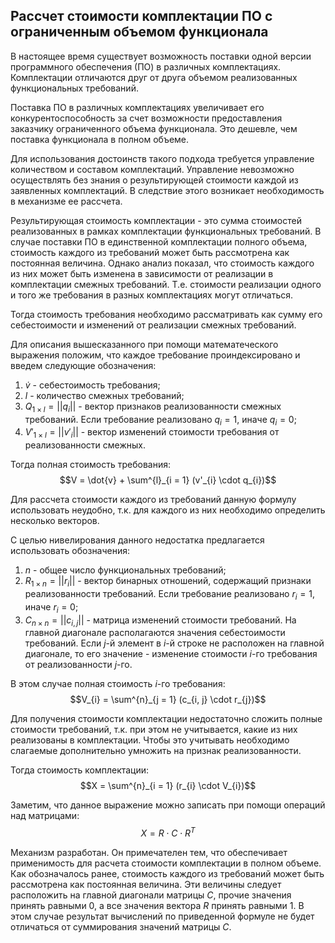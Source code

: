 ## Рассчет стоимости комплектации ПО с ограниченным объемом функционала 

В настоящее время существует возможность поставки одной версии программного обеспечения (ПО) в различных комплектациях. Комплектации отличаются друг от друга объемом реализованных функциональных требований.

Поставка ПО в различных комплектациях увеличивает его конкурентоспособность за счет возможности предоставления заказчику ограниченного объема функционала. Это дешевле, чем поставка функционала в полном объеме.

Для использования достоинств такого подхода требуется управление количеством и составом комплектаций. Управление невозможно осуществлять без знания о результирующей стоимости каждой из заявленных комплектаций. В следствие этого возникает необходимость в механизме ее рассчета.

Результирующая стоимость комплектации - это сумма стоимостей реализованных в рамках комплектации функциональных требований. В случае поставки ПО в единственной комплектации полного объема, стоимость каждого из требований может быть рассмотрена как постоянная величина. Однако анализ показал, что стоимость каждого из них может быть изменена в зависимости от реализации в комплектации смежных требований. Т.е. стоимости реализации одного и того же требования в разных комплектациях могут отличаться.

Тогда стоимость требования необходимо рассматривать как сумму его себестоимости и изменений от реализации смежных требований.

Для описания вышесказанного при помощи математеческого выражения положим, что каждое требование проиндексировано и введем следующие обозначения:

1. $\dot{v}$ - себестоимость требования; 
2. $l$ - количество смежных требований;
3. $Q_{1 \times l} = ||q_{i}||$ - вектор признаков реализованности смежных требований. Если требование реализовано $q_{i} = 1$, иначе $q_{i} = 0$;
4. $V'_{1 \times l} = ||v'_{i}||$ - вектор изменений стоимости требования от реализованности смежных.

Тогда полная стоимость требования:
$$V = \dot{v} + \sum^{l}_{i = 1} (v'_{i} \cdot q_{i})$$

Для рассчета стоимости каждого из требований данную формулу использовать неудобно, т.к. для каждого из них необходимо определить несколько векторов.

С целью нивелирования данного недостатка предлагается использовать обозначения:

1. $n$ - общее число функциональных требований;
2. $R_{1 \times n} = ||r_{i}||$ - вектор бинарных отношений, содержащий признаки реализованности требований. Если требование реализовано $r_{i} = 1$, иначе $r_{i} = 0$;
3. $C_{n \times n} = ||c_{i, j}||$ - матрица изменений стоимости требований. На главной диагонале располагаются значения себестоимости требований. Если $j$-й элемент в $i$-й строке не расположен на главной диагонале, то его значение - изменение стоимости $i$-го требования от реализованности $j$-го.

В этом случае полная стоимость $i$-го требования:
$$V_{i} = \sum^{n}_{j = 1} (c_{i, j} \cdot r_{j})$$

Для получения стоимости комплектации недостаточно сложить полные стоимости требований, т.к. при этом не учитывается, какие из них реализованы в комплектации. Чтобы это учитывать необходимо слагаемые дополнительно умножить на признак реализованности.

Тогда стоимость комплектации:
$$X = \sum^{n}_{i = 1} (r_{i} \cdot V_{i})$$

Заметим, что данное выражение можно записать при помощи операций над матрицами:
$$X = R \cdot C \cdot R^{T}$$

Механизм разработан. Он примечателен тем, что обеспечивает применимость для расчета стоимости комплектации в полном объеме. Как обозначалось ранее, стоимость каждого из требований может быть рассмотрена как постоянная величина. Эти величины следует расположить на главной диагонали матрицы $C$, прочие значения принять равными $0$, а все значения вектора $R$ принять равными $1$. В этом случае результат вычислений по приведенной формуле не будет отличаться от суммирования значений матрицы $C$.